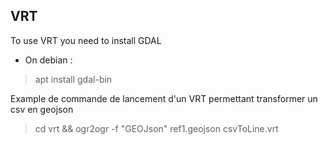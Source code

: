## VRT

To use VRT you need to install GDAL

* On debian : 
> apt install gdal-bin


Example de commande de lancement d'un VRT permettant transformer un csv en geojson

> cd vrt && ogr2ogr -f "GEOJson" ref1.geojson csvToLine.vrt
